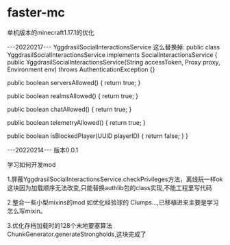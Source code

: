 # faster-mc
单机版本的minecraft1.17.1的优化

---20220217---
YggdrasilSocialInteractionsService 这么替换掉:
public class YggdrasilSocialInteractionsService implements SocialInteractionsService {
public YggdrasilSocialInteractionsService(String accessToken, Proxy proxy, Environment env) throws AuthenticationException {}

public boolean serversAllowed() {
return true;
}

public boolean realmsAllowed() {
return true;
}

public boolean chatAllowed() {
return true;
}

public boolean telemetryAllowed() {
return true;
}

public boolean isBlockedPlayer(UUID playerID) {
return false;
}
}

---20220214---
版本0.0.1

学习如何开发mod

1.屏蔽YggdrasilSocialInteractionsService.checkPrivileges方法，离线玩一样ok 这块因为加载顺序无法改变,只能替换authlib包的class实现,不能工程里写代码

2.整合一些小型mixins的mod  如优化经验球的 Clumps...,已移植进来主要是学习怎么写mixin。

3.优化存档加载时的128个末地要塞算法 ChunkGenerator.generateStrongholds,这块完成了

